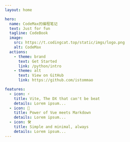 ```yaml
---
layout: home

hero:
  name: CodeMax的编程笔记
  text: Just for fun
  tagline: CodeBook
  image:
    src: https://t.codingcat.top/static/imgs/logo.png
    alt: CodeMax
  actions:
    - theme: brand
      text: Get Started
      link: /python/intro
    - theme: alt
      text: View on GitHub
      link: https://github.com/istommao

features:
  - icon: ⚡️
    title: Vite, The DX that can't be beat
    details: Lorem ipsum...
  - icon: 🖖
    title: Power of Vue meets Markdown
    details: Lorem ipsum...
  - icon: 🛠️
    title: Simple and minimal, always
    details: Lorem ipsum...
---
```

